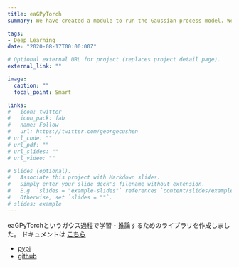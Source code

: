 ```yaml
---
title: eaGPyTorch
summary: We have created a module to run the Gaussian process model. We have implemented the code based on GPyTorch.

tags:
- Deep Learning
date: "2020-08-17T00:00:00Z"

# Optional external URL for project (replaces project detail page).
external_link: ""

image:
  caption: ""
  focal_point: Smart

links:
# - icon: twitter
#   icon_pack: fab
#   name: Follow
#   url: https://twitter.com/georgecushen
# url_code: ""
# url_pdf: ""
# url_slides: ""
# url_video: ""

# Slides (optional).
#   Associate this project with Markdown slides.
#   Simply enter your slide deck's filename without extension.
#   E.g. `slides = "example-slides"` references `content/slides/example-slides.md`.
#   Otherwise, set `slides = ""`.
# slides: example
---
```


eaGPyTorchというガウス過程で学習・推論するためのライブラリを作成しました。
ドキュメントは [こちら](https://pallahaxi.github.io/eagpytorch-docs)

- [pypi](https://pypi.org/project/eagpytorch/)
- [github](https://github.com/yucho147/GP)
